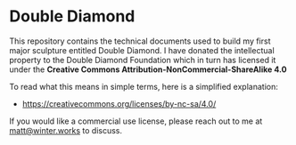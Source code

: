 # Double Diamond
This repository contains the technical documents used to build my first major
sculpture entitled Double Diamond. I have donated the intellectual property to
the Double Diamond Foundation which in turn has licensed it under the
**Creative Commons Attribution-NonCommercial-ShareAlike 4.0**

To read what this means in simple terms, here is a simplified explanation:
* https://creativecommons.org/licenses/by-nc-sa/4.0/

If you would like a commercial use license, please reach out to me at
matt@winter.works to discuss. 

